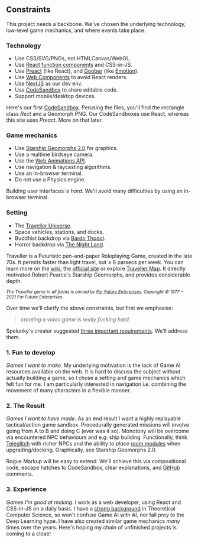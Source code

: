 ## Constraints

This project needs a backbone.
We've chosen the underlying technology, low-level game mechanics, and where events take place.

### Technology

- Use CSS/SVG/PNGs, not HTMLCanvas/WebGL.
- Use [React function components](https://reactjs.org/docs/components-and-props.html#function-and-class-components) and CSS-in-JS.
- Use [Preact](https://www.npmjs.com/package/preact) (like React), and [Goober](https://www.npmjs.com/package/goober) (like [Emotion](https://www.npmjs.com/package/@emotion/styled)).
- Use [Web Components](https://developer.mozilla.org/en-US/docs/Web/Web_Components) to avoid React renders.
- Use [NextJS](https://nextjs.org/) as our dev env.
- Use [CodeSandbox](https://codesandbox.io) to share editable code.
- Support mobile/desktop devices.

<aside>

  Here's our first [CodeSandbox](https://codesandbox.io/s/rogue-markup-panzoom-yq060?file=/src/panzoom/PanZoom.jsx  "@new-tab").
  Perusing the files, you'll find the rectangle class _Rect_ and a Geomorph PNG.
  Our CodeSandboxes use React, whereas this site uses _Preact_.
  More on that later.

</aside>

### Game mechanics

- Use [Starship Geomorphs 2.0](http://travellerrpgblog.blogspot.com/2018/10/the-starship-geomorphs-book-if-finally.html) for graphics.
- Use a realtime birdseye camera.
- Use the [Web Animations API](https://developer.mozilla.org/en-US/docs/Web/API/Web_Animations_API/Using_the_Web_Animations_API).
- Use navigation & raycasting algorithms.
- Use an in-browser terminal.
- Do not use a Physics engine.

<aside>

  Building user interfaces is _hard_.
  We'll avoid many difficulties by using an in-browser terminal.

  <div
    class="tabs"
    height="300"
    tabs="[ { key: 'terminal', session: 'test' } ]"
  ></div>

</aside>


### Setting

- The [Traveller Universe](https://travellermap.com/?p=-1.329!-23.768!3).
- Space vehicles, stations, and docks.
- Buddhist backdrop via [Bardo Thodol](https://en.wikipedia.org/wiki/Bardo_Thodol).
- Horror backdrop via [The Night Land](https://en.wikipedia.org/wiki/The_Night_Land).

<aside>

  Traveller is a Futuristic pen-and-paper Roleplaying Game, created in the late 70s.
  It permits faster than light travel, but ≤ 6 parsecs per week.
  You can learn more on the [wiki](https://wiki.travellerrpg.com/Jump_Drive), the [official site](https://www.farfuture.net/) or explore [Traveller Map](https://travellermap.com/).
  It directly motivated Robert Pearce's Starship Geomorphs, and provides considerable depth.

  <div style="font-size:smaller">

  _The Traveller game in all forms is owned by [Far Future Enterprises](https://www.farfuture.net/). Copyright © 1977 – 2021 Far Future Enterprises._

  </div>
</aside>

Over time we'll clarify the above constraints, but first we emphasise:
> _creating a video game is really fucking hard_.

Spelunky's creator suggested [three important requirements](https://makegames.tumblr.com/post/1136623767/finishing-a-game).
We'll address them.

### 1. Fun to develop

_Games I want to make_. My underlying motivation is the lack of Game AI resources available on the web.
It is hard to discuss the subject without actually building a game, so I chose a setting and game mechanics which felt fun for me.
I am particularly interested in navigation i.e. combining the movement of many characters in a flexible manner.
<!-- In particular, we'll control and monitor NPC behaviour using an in-browser terminal. -->

### 2. The Result

_Games I want to have made_. As an end result I want a highly replayable tactical/action game sandbox.
Procedurally generated missions will involve going from A to B and doing C (ever was it so).
Monotony will be overcome via encountered NPC behaviours and e.g. ship building.
Functionally, think [Teleglitch](https://www.youtube.com/results?search_query=Teleglitch) with richer NPCs and the ability to _place_ [room modules](https://steamcommunity.com/sharedfiles/filedetails/?id=175359117) when upgrading/docking.
Graphically, see Starship Geomorphs 2.0.

Rogue Markup will be easy to extend.
We'll achieve this via compositional code, escape hatches to CodeSandbox, clear explanations, and [GitHub](https://github.com/) comments.

### 3. Experience

_Games I’m good at making_. I work as a web developer, using React and CSS-in-JS on a daily basis. 
I have a [strong background](https://dblp.org/pid/81/8748.html) in Theoretical Computer Science,
so won't confuse Game AI with AI, nor fall prey to the Deep Learning hype.
I have also created similar game mechanics _many_ times over the years.
Here's hoping my chain of unfinished projects is coming to a close!